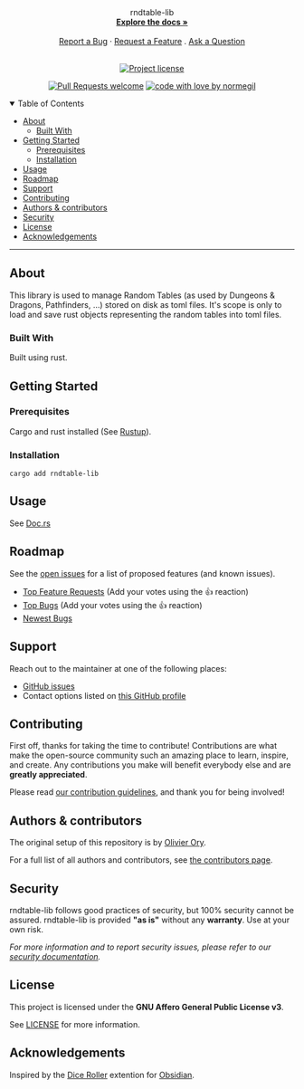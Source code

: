 
<div align="center">
  rndtable-lib
  <br />
  <a href="#about"><strong>Explore the docs »</strong></a>
  <br />
  <br />
  <a href="https://github.com/normegil/rndtable-lib/issues/new?assignees=&labels=bug&template=01_BUG_REPORT.md&title=bug%3A+">Report a Bug</a>
  ·
  <a href="https://github.com/normegil/rndtable-lib/issues/new?assignees=&labels=enhancement&template=02_FEATURE_REQUEST.md&title=feat%3A+">Request a Feature</a>
  .
  <a href="https://github.com/normegil/rndtable-lib/issues/new?assignees=&labels=question&template=04_SUPPORT_QUESTION.md&title=support%3A+">Ask a Question</a>
</div>

<div align="center">
<br />

[![Project license](https://img.shields.io/github/license/normegil/rndtable-lib.svg?style=flat-square)](LICENSE)

[![Pull Requests welcome](https://img.shields.io/badge/PRs-welcome-ff69b4.svg?style=flat-square)](https://github.com/normegil/rndtable-lib/issues?q=is%3Aissue+is%3Aopen+label%3A%22help+wanted%22)
[![code with love by normegil](https://img.shields.io/badge/%3C%2F%3E%20with%20%E2%99%A5%20by-normegil-ff1414.svg?style=flat-square)](https://github.com/normegil)

</div>

<details open="open">
<summary>Table of Contents</summary>

- [About](#about)
  - [Built With](#built-with)
- [Getting Started](#getting-started)
  - [Prerequisites](#prerequisites)
  - [Installation](#installation)
- [Usage](#usage)
- [Roadmap](#roadmap)
- [Support](#support)
- [Contributing](#contributing)
- [Authors & contributors](#authors--contributors)
- [Security](#security)
- [License](#license)
- [Acknowledgements](#acknowledgements)

</details>

---

## About

This library is used to manage Random Tables (as used by Dungeons & Dragons, Pathfinders, ...) stored on disk as toml files. It's scope is only to load and save rust objects representing the random tables into toml files.

### Built With

Built using rust.

## Getting Started

### Prerequisites

Cargo and rust installed (See [Rustup](https://rustup.rs/)).

### Installation

`cargo add rndtable-lib`

## Usage

See [Doc.rs](https://docs.rs/rndtable-lib/latest/toml/)

## Roadmap

See the [open issues](https://github.com/normegil/rndtable-lib/issues) for a list of proposed features (and known issues).

- [Top Feature Requests](https://github.com/normegil/rndtable-lib/issues?q=label%3Aenhancement+is%3Aopen+sort%3Areactions-%2B1-desc) (Add your votes using the 👍 reaction)
- [Top Bugs](https://github.com/normegil/rndtable-lib/issues?q=is%3Aissue+is%3Aopen+label%3Abug+sort%3Areactions-%2B1-desc) (Add your votes using the 👍 reaction)
- [Newest Bugs](https://github.com/normegil/rndtable-lib/issues?q=is%3Aopen+is%3Aissue+label%3Abug)

## Support

Reach out to the maintainer at one of the following places:

- [GitHub issues](https://github.com/normegil/rndtable-lib/issues/new?assignees=&labels=question&template=04_SUPPORT_QUESTION.md&title=support%3A+)
- Contact options listed on [this GitHub profile](https://github.com/normegil)

## Contributing

First off, thanks for taking the time to contribute! Contributions are what make the open-source community such an amazing place to learn, inspire, and create. Any contributions you make will benefit everybody else and are **greatly appreciated**.


Please read [our contribution guidelines](docs/CONTRIBUTING.md), and thank you for being involved!

## Authors & contributors

The original setup of this repository is by [Olivier Ory](https://github.com/normegil).

For a full list of all authors and contributors, see [the contributors page](https://github.com/normegil/rndtable-lib/contributors).

## Security

rndtable-lib follows good practices of security, but 100% security cannot be assured.
rndtable-lib is provided **"as is"** without any **warranty**. Use at your own risk.

_For more information and to report security issues, please refer to our [security documentation](docs/SECURITY.md)._

## License

This project is licensed under the **GNU Affero General Public License v3**.

See [LICENSE](LICENSE) for more information.

## Acknowledgements

Inspired by the [Dice Roller](https://github.com/javalent/dice-roller) extention for [Obsidian](https://obsidian.md/).